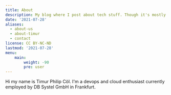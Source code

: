 ```yaml
---
title: About
description: My blog where I post about tech stuff. Though it's mostly about AWS and Java.
date: '2021-07-28'
aliases:
  - about-us
  - about-timur
  - contact
license: CC BY-NC-ND
lastmod: '2021-07-28'
menu:
    main: 
        weight: -90
        pre: user
---
```


Hi my name is Timur Philip Cöl. I'm a devops and cloud enthusiast currently employed by DB Systel GmbH in Frankfurt.
